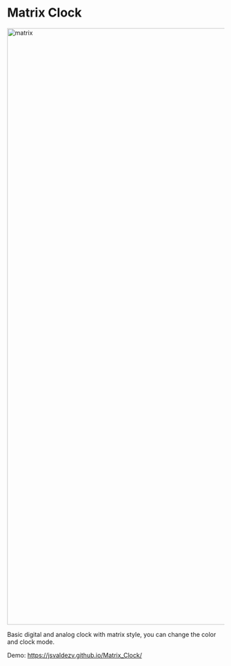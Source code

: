 # Matrix Clock

<img width="1380" alt="matrix" src="https://user-images.githubusercontent.com/47612276/143804834-58818298-68cc-4364-bb0c-610682181c9b.png">

Basic digital and analog clock with matrix style, you can change the color and clock mode.

Demo: https://jsvaldezv.github.io/Matrix_Clock/
